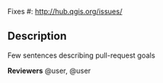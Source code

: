 Fixes #<put issue number here>: http://hub.qgis.org/issues/<put issue number here>

Description
-----------
Few sentences describing pull-request goals

**Reviewers** @user, @user
